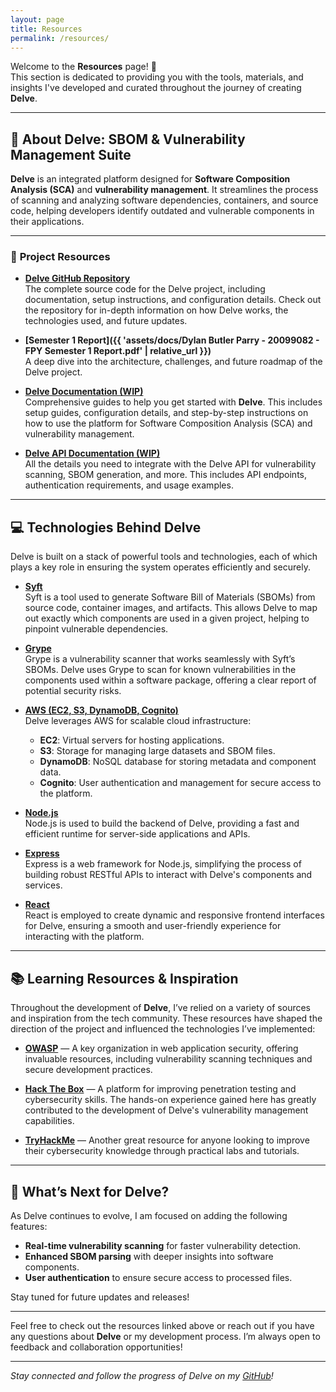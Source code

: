 ```yaml
---
layout: page
title: Resources
permalink: /resources/
---
```


Welcome to the **Resources** page! 🚀  
This section is dedicated to providing you with the tools, materials, and insights I've developed and curated throughout the journey of creating **Delve**.

---

## 🔧 **About Delve: SBOM & Vulnerability Management Suite**

**Delve** is an integrated platform designed for **Software Composition Analysis (SCA)** and **vulnerability management**. It streamlines the process of scanning and analyzing software dependencies, containers, and source code, helping developers identify outdated and vulnerable components in their applications.

---

### 📄 **Project Resources**

- **[Delve GitHub Repository](https://github.com/DylBP/SBOM-FYP)**  
  The complete source code for the Delve project, including documentation, setup instructions, and configuration details. Check out the repository for in-depth information on how Delve works, the technologies used, and future updates.

- **[Semester 1 Report]({{ 'assets/docs/Dylan Butler Parry - 20099082 - FPY Semester 1 Report.pdf' | relative_url }})**  
  A deep dive into the architecture, challenges, and future roadmap of the Delve project.

- **[Delve Documentation (WIP)](#)**  
  Comprehensive guides to help you get started with **Delve**. This includes setup guides, configuration details, and step-by-step instructions on how to use the platform for Software Composition Analysis (SCA) and vulnerability management.

- **[Delve API Documentation (WIP)](#)**  
  All the details you need to integrate with the Delve API for vulnerability scanning, SBOM generation, and more. This includes API endpoints, authentication requirements, and usage examples.

---

## 💻 **Technologies Behind Delve**

Delve is built on a stack of powerful tools and technologies, each of which plays a key role in ensuring the system operates efficiently and securely.

- **[Syft](https://github.com/anchore/syft)**  
  Syft is a tool used to generate Software Bill of Materials (SBOMs) from source code, container images, and artifacts. This allows Delve to map out exactly which components are used in a given project, helping to pinpoint vulnerable dependencies.

- **[Grype](https://github.com/anchore/grype)**  
  Grype is a vulnerability scanner that works seamlessly with Syft’s SBOMs. Delve uses Grype to scan for known vulnerabilities in the components used within a software package, offering a clear report of potential security risks.

- **[AWS (EC2, S3, DynamoDB, Cognito)](https://aws.amazon.com/)**  
  Delve leverages AWS for scalable cloud infrastructure:
  - **EC2**: Virtual servers for hosting applications.
  - **S3**: Storage for managing large datasets and SBOM files.
  - **DynamoDB**: NoSQL database for storing metadata and component data.
  - **Cognito**: User authentication and management for secure access to the platform.

- **[Node.js](https://nodejs.org/)**  
  Node.js is used to build the backend of Delve, providing a fast and efficient runtime for server-side applications and APIs.

- **[Express](https://expressjs.com/)**  
  Express is a web framework for Node.js, simplifying the process of building robust RESTful APIs to interact with Delve's components and services.

- **[React](https://reactjs.org/)**  
  React is employed to create dynamic and responsive frontend interfaces for Delve, ensuring a smooth and user-friendly experience for interacting with the platform.

---

## 📚 **Learning Resources & Inspiration**

Throughout the development of **Delve**, I’ve relied on a variety of sources and inspiration from the tech community. These resources have shaped the direction of the project and influenced the technologies I’ve implemented:

- **[OWASP](https://owasp.org/)** — A key organization in web application security, offering invaluable resources, including vulnerability scanning techniques and secure development practices.

- **[Hack The Box](https://www.hackthebox.eu/)** — A platform for improving penetration testing and cybersecurity skills. The hands-on experience gained here has greatly contributed to the development of Delve's vulnerability management capabilities.

- **[TryHackMe](https://tryhackme.com/)** — Another great resource for anyone looking to improve their cybersecurity knowledge through practical labs and tutorials.

---

## 🚀 **What’s Next for Delve?**

As Delve continues to evolve, I am focused on adding the following features:

- **Real-time vulnerability scanning** for faster vulnerability detection.
- **Enhanced SBOM parsing** with deeper insights into software components.
- **User authentication** to ensure secure access to processed files.

Stay tuned for future updates and releases!

---

Feel free to check out the resources linked above or reach out if you have any questions about **Delve** or my development process. I’m always open to feedback and collaboration opportunities!

---

*Stay connected and follow the progress of Delve on my [GitHub](https://github.com/DylBP)!*
